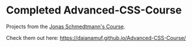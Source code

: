 # Completed Advanced-CSS-Course

Projects from the  [Jonas Schmedtmann's Course](https://www.udemy.com/course/advanced-css-and-sass/).

Check them out here: https://daianamuf.github.io/Advanced-CSS-Course/
